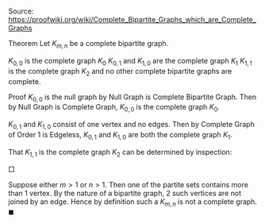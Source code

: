 # 

Source: https://proofwiki.org/wiki/Complete_Bipartite_Graphs_which_are_Complete_Graphs

Theorem
Let $K_{m, n}$ be a complete bipartite graph.

$K_{0, 0}$ is the complete graph $K_0$
$K_{0, 1}$ and $K_{1, 0}$ are the complete graph $K_1$
$K_{1, 1}$ is the complete graph $K_2$
and no other complete bipartite graphs are complete.


Proof
$K_{0, 0}$ is the null graph by Null Graph is Complete Bipartite Graph.
Then by Null Graph is Complete Graph, $K_{0, 0}$ is the complete graph $K_0$.

$K_{0, 1}$ and $K_{1, 0}$ consist of one vertex and no edges.
Then by Complete Graph of Order 1 is Edgeless, $K_{0, 1}$ and $K_{1, 0}$ are both the complete graph $K_1$.

That $K_{1, 1}$ is the complete graph $K_2$ can be determined by inspection:


$\Box$

Suppose either $m > 1$ or $n > 1$.
Then one of the partite sets contains more than $1$ vertex.
By the nature of a bipartite graph, $2$ such vertices are not joined by an edge.
Hence by definition such a $K_{m, n}$ is not a complete graph.
$\blacksquare$






